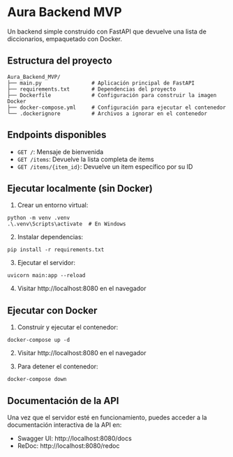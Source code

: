 # Aura Backend MVP

Un backend simple construido con FastAPI que devuelve una lista de diccionarios, empaquetado con Docker.

## Estructura del proyecto

```
Aura_Backend_MVP/
├── main.py                # Aplicación principal de FastAPI
├── requirements.txt       # Dependencias del proyecto
├── Dockerfile             # Configuración para construir la imagen Docker
├── docker-compose.yml     # Configuración para ejecutar el contenedor
└── .dockerignore          # Archivos a ignorar en el contenedor
```

## Endpoints disponibles

- `GET /`: Mensaje de bienvenida
- `GET /items`: Devuelve la lista completa de items
- `GET /items/{item_id}`: Devuelve un item específico por su ID

## Ejecutar localmente (sin Docker)

1. Crear un entorno virtual:
```
python -m venv .venv
.\.venv\Scripts\activate  # En Windows
```

2. Instalar dependencias:
```
pip install -r requirements.txt
```

3. Ejecutar el servidor:
```
uvicorn main:app --reload
```

4. Visitar http://localhost:8080 en el navegador

## Ejecutar con Docker

1. Construir y ejecutar el contenedor:
```
docker-compose up -d
```

2. Visitar http://localhost:8080 en el navegador

3. Para detener el contenedor:
```
docker-compose down
```

## Documentación de la API

Una vez que el servidor esté en funcionamiento, puedes acceder a la documentación interactiva de la API en:

- Swagger UI: http://localhost:8080/docs
- ReDoc: http://localhost:8080/redoc

